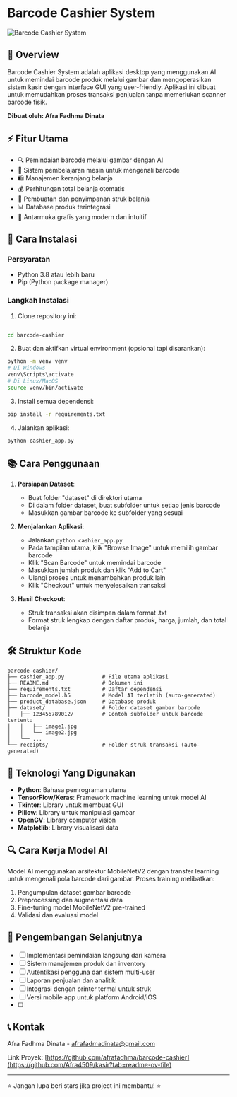 # Barcode Cashier System

![Barcode Cashier System]([https://github.com/afrafadhma/barcode-cashier/raw/main/app_screenshot.png](https://github.com/Afra4509/kasir?tab=readme-ov-file))

## 🛒 Overview

Barcode Cashier System adalah aplikasi desktop yang menggunakan AI untuk memindai barcode produk melalui gambar dan mengoperasikan sistem kasir dengan interface GUI yang user-friendly. Aplikasi ini dibuat untuk memudahkan proses transaksi penjualan tanpa memerlukan scanner barcode fisik.

**Dibuat oleh: Afra Fadhma Dinata**

## ⚡ Fitur Utama

- 🔍 Pemindaian barcode melalui gambar dengan AI
- 🧠 Sistem pembelajaran mesin untuk mengenali barcode
- 🛍️ Manajemen keranjang belanja
- 💰 Perhitungan total belanja otomatis
- 🧾 Pembuatan dan penyimpanan struk belanja
- 📊 Database produk terintegrasi
- 🌈 Antarmuka grafis yang modern dan intuitif

## 🚀 Cara Instalasi

### Persyaratan

- Python 3.8 atau lebih baru
- Pip (Python package manager)

### Langkah Instalasi

1. Clone repository ini:
```bash

cd barcode-cashier
```

2. Buat dan aktifkan virtual environment (opsional tapi disarankan):
```bash
python -m venv venv
# Di Windows
venv\Scripts\activate
# Di Linux/MacOS
source venv/bin/activate
```

3. Install semua dependensi:
```bash
pip install -r requirements.txt
```

4. Jalankan aplikasi:
```bash
python cashier_app.py
```

## 📚 Cara Penggunaan

1. **Persiapan Dataset**:
   - Buat folder "dataset" di direktori utama
   - Di dalam folder dataset, buat subfolder untuk setiap jenis barcode
   - Masukkan gambar barcode ke subfolder yang sesuai

2. **Menjalankan Aplikasi**:
   - Jalankan `python cashier_app.py`
   - Pada tampilan utama, klik "Browse Image" untuk memilih gambar barcode
   - Klik "Scan Barcode" untuk memindai barcode
   - Masukkan jumlah produk dan klik "Add to Cart"
   - Ulangi proses untuk menambahkan produk lain
   - Klik "Checkout" untuk menyelesaikan transaksi

3. **Hasil Checkout**:
   - Struk transaksi akan disimpan dalam format .txt
   - Format struk lengkap dengan daftar produk, harga, jumlah, dan total belanja

## 🛠️ Struktur Kode

```
barcode-cashier/
├── cashier_app.py            # File utama aplikasi
├── README.md                 # Dokumen ini
├── requirements.txt          # Daftar dependensi
├── barcode_model.h5          # Model AI terlatih (auto-generated)
├── product_database.json     # Database produk
├── dataset/                  # Folder dataset gambar barcode
│   ├── 123456789012/         # Contoh subfolder untuk barcode tertentu
│   │   ├── image1.jpg
│   │   └── image2.jpg
│   └── ...
└── receipts/                 # Folder struk transaksi (auto-generated)
```

## 🧪 Teknologi Yang Digunakan

- **Python**: Bahasa pemrograman utama
- **TensorFlow/Keras**: Framework machine learning untuk model AI
- **Tkinter**: Library untuk membuat GUI
- **Pillow**: Library untuk manipulasi gambar
- **OpenCV**: Library computer vision
- **Matplotlib**: Library visualisasi data

## 🔍 Cara Kerja Model AI

Model AI menggunakan arsitektur MobileNetV2 dengan transfer learning untuk mengenali pola barcode dari gambar. Proses training melibatkan:

1. Pengumpulan dataset gambar barcode
2. Preprocessing dan augmentasi data
3. Fine-tuning model MobileNetV2 pre-trained
4. Validasi dan evaluasi model

## 🚧 Pengembangan Selanjutnya

- [ ] Implementasi pemindaian langsung dari kamera
- [ ] Sistem manajemen produk dan inventory
- [ ] Autentikasi pengguna dan sistem multi-user
- [ ] Laporan penjualan dan analitik
- [ ] Integrasi dengan printer termal untuk struk
- [ ] Versi mobile app untuk platform Android/iOS
- [ ] 

## 📞 Kontak

Afra Fadhma Dinata - [afrafadmadinata@gmail.com](mailto:afrafadmadinata@gmail.com)

Link Proyek: [https://github.com/afrafadhma/barcode-cashier](https://github.com/Afra4509/kasir?tab=readme-ov-file)

---

⭐ Jangan lupa beri stars jika project ini membantu! ⭐

